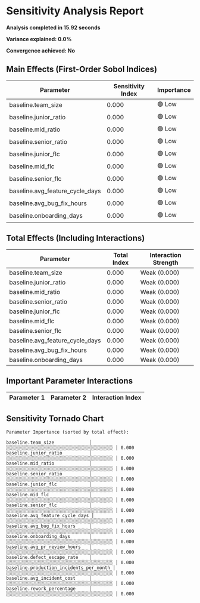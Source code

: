 # Sensitivity Analysis Report

**Analysis completed in 15.92 seconds**

**Variance explained: 0.0%**

**Convergence achieved: No**


## Main Effects (First-Order Sobol Indices)

| Parameter | Sensitivity Index | Importance |
|-----------|------------------|------------|
| baseline.team_size             |  0.000 | 🟢 Low |
| baseline.junior_ratio          |  0.000 | 🟢 Low |
| baseline.mid_ratio             |  0.000 | 🟢 Low |
| baseline.senior_ratio          |  0.000 | 🟢 Low |
| baseline.junior_flc            |  0.000 | 🟢 Low |
| baseline.mid_flc               |  0.000 | 🟢 Low |
| baseline.senior_flc            |  0.000 | 🟢 Low |
| baseline.avg_feature_cycle_days |  0.000 | 🟢 Low |
| baseline.avg_bug_fix_hours     |  0.000 | 🟢 Low |
| baseline.onboarding_days       |  0.000 | 🟢 Low |

## Total Effects (Including Interactions)

| Parameter | Total Index | Interaction Strength |
|-----------|-------------|---------------------|
| baseline.team_size             |  0.000 | Weak (0.000) |
| baseline.junior_ratio          |  0.000 | Weak (0.000) |
| baseline.mid_ratio             |  0.000 | Weak (0.000) |
| baseline.senior_ratio          |  0.000 | Weak (0.000) |
| baseline.junior_flc            |  0.000 | Weak (0.000) |
| baseline.mid_flc               |  0.000 | Weak (0.000) |
| baseline.senior_flc            |  0.000 | Weak (0.000) |
| baseline.avg_feature_cycle_days |  0.000 | Weak (0.000) |
| baseline.avg_bug_fix_hours     |  0.000 | Weak (0.000) |
| baseline.onboarding_days       |  0.000 | Weak (0.000) |

## Important Parameter Interactions

| Parameter 1 | Parameter 2 | Interaction Index |
|-------------|-------------|-------------------|

## Sensitivity Tornado Chart

```
Parameter Importance (sorted by total effect):

baseline.team_size             │ ░░░░░░░░░░░░░░░░░░░░░░░░░░░░░░░░░░░░░░░░ │ 0.000
baseline.junior_ratio          │ ░░░░░░░░░░░░░░░░░░░░░░░░░░░░░░░░░░░░░░░░ │ 0.000
baseline.mid_ratio             │ ░░░░░░░░░░░░░░░░░░░░░░░░░░░░░░░░░░░░░░░░ │ 0.000
baseline.senior_ratio          │ ░░░░░░░░░░░░░░░░░░░░░░░░░░░░░░░░░░░░░░░░ │ 0.000
baseline.junior_flc            │ ░░░░░░░░░░░░░░░░░░░░░░░░░░░░░░░░░░░░░░░░ │ 0.000
baseline.mid_flc               │ ░░░░░░░░░░░░░░░░░░░░░░░░░░░░░░░░░░░░░░░░ │ 0.000
baseline.senior_flc            │ ░░░░░░░░░░░░░░░░░░░░░░░░░░░░░░░░░░░░░░░░ │ 0.000
baseline.avg_feature_cycle_days │ ░░░░░░░░░░░░░░░░░░░░░░░░░░░░░░░░░░░░░░░░ │ 0.000
baseline.avg_bug_fix_hours     │ ░░░░░░░░░░░░░░░░░░░░░░░░░░░░░░░░░░░░░░░░ │ 0.000
baseline.onboarding_days       │ ░░░░░░░░░░░░░░░░░░░░░░░░░░░░░░░░░░░░░░░░ │ 0.000
baseline.avg_pr_review_hours   │ ░░░░░░░░░░░░░░░░░░░░░░░░░░░░░░░░░░░░░░░░ │ 0.000
baseline.defect_escape_rate    │ ░░░░░░░░░░░░░░░░░░░░░░░░░░░░░░░░░░░░░░░░ │ 0.000
baseline.production_incidents_per_month │ ░░░░░░░░░░░░░░░░░░░░░░░░░░░░░░░░░░░░░░░░ │ 0.000
baseline.avg_incident_cost     │ ░░░░░░░░░░░░░░░░░░░░░░░░░░░░░░░░░░░░░░░░ │ 0.000
baseline.rework_percentage     │ ░░░░░░░░░░░░░░░░░░░░░░░░░░░░░░░░░░░░░░░░ │ 0.000
```
